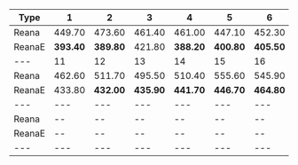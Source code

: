 | Type | 1 | 2 | 3 | 4 | 5 | 6 | 7 | 8 | 9 | 10 |
|---|---|---|---|---|---|---|---|---|---|---|
| Reana | 449.70 | 473.60 | 461.40 | 461.00 | 447.10 | 452.30 | 458.60 | 486.10 | 467.20 | 496.10 |
| ReanaE | **393.40** | **389.80** | 421.80 | **388.20** | **400.80** | **405.50** | **414.70** | **413.20** | **427.20** | **417.80** |
| --- | 11 | 12 | 13 | 14 | 15 | 16 | 17 | 18 | 19 | 20 |
| Reana | 462.60 | 511.70 | 495.50 | 510.40 | 555.60 | 545.90 | 508.90 | 525.60 | 560.80 | 598.80 |
| ReanaE | 433.80 | **432.00** | **435.90** | **441.70** | **446.70** | **464.80** | 474.20 | **478.10** | **492.60** | 496.40 |
| --- | --- | --- | --- | --- | --- | --- | --- | --- | --- | --- |
| Reana | -- | -- | -- | -- | -- | -- | -- | -- | -- | -- |
| ReanaE | -- | -- | -- | -- | -- | -- | -- | -- | -- | -- |
|---|---|---|---|---|---|---|---|---|---|---|
